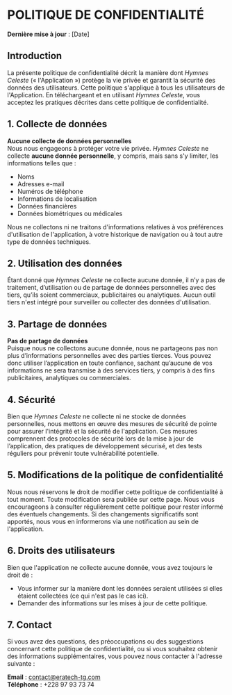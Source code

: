 
# POLITIQUE DE CONFIDENTIALITÉ

**Dernière mise à jour** : [Date]

## Introduction

La présente politique de confidentialité décrit la manière dont *Hymnes Celeste* (« l'Application ») protège la vie privée et garantit la sécurité des données des utilisateurs. Cette politique s'applique à tous les utilisateurs de l'Application. En téléchargeant et en utilisant *Hymnes Celeste*, vous acceptez les pratiques décrites dans cette politique de confidentialité.

## 1. Collecte de données

**Aucune collecte de données personnelles**  
Nous nous engageons à protéger votre vie privée. *Hymnes Celeste* ne collecte **aucune donnée personnelle**, y compris, mais sans s'y limiter, les informations telles que :

- Noms
- Adresses e-mail
- Numéros de téléphone
- Informations de localisation
- Données financières
- Données biométriques ou médicales

Nous ne collectons ni ne traitons d'informations relatives à vos préférences d'utilisation de l'application, à votre historique de navigation ou à tout autre type de données techniques.

## 2. Utilisation des données

Étant donné que *Hymnes Celeste* ne collecte aucune donnée, il n’y a pas de traitement, d’utilisation ou de partage de données personnelles avec des tiers, qu’ils soient commerciaux, publicitaires ou analytiques. Aucun outil tiers n'est intégré pour surveiller ou collecter des données d'utilisation.

## 3. Partage de données

**Pas de partage de données**  
Puisque nous ne collectons aucune donnée, nous ne partageons pas non plus d’informations personnelles avec des parties tierces. Vous pouvez donc utiliser l’application en toute confiance, sachant qu’aucune de vos informations ne sera transmise à des services tiers, y compris à des fins publicitaires, analytiques ou commerciales.

## 4. Sécurité

Bien que *Hymnes Celeste* ne collecte ni ne stocke de données personnelles, nous mettons en œuvre des mesures de sécurité de pointe pour assurer l'intégrité et la sécurité de l'application. Ces mesures comprennent des protocoles de sécurité lors de la mise à jour de l’application, des pratiques de développement sécurisé, et des tests réguliers pour prévenir toute vulnérabilité potentielle.

## 5. Modifications de la politique de confidentialité

Nous nous réservons le droit de modifier cette politique de confidentialité à tout moment. Toute modification sera publiée sur cette page. Nous vous encourageons à consulter régulièrement cette politique pour rester informé des éventuels changements. Si des changements significatifs sont apportés, nous vous en informerons via une notification au sein de l'application.

## 6. Droits des utilisateurs

Bien que l'application ne collecte aucune donnée, vous avez toujours le droit de :

- Vous informer sur la manière dont les données seraient utilisées si elles étaient collectées (ce qui n'est pas le cas ici).
- Demander des informations sur les mises à jour de cette politique.

## 7. Contact

Si vous avez des questions, des préoccupations ou des suggestions concernant cette politique de confidentialité, ou si vous souhaitez obtenir des informations supplémentaires, vous pouvez nous contacter à l'adresse suivante :

**Email** : contact@eratech-tg.com  
**Téléphone** : +228 97 93 73 74
